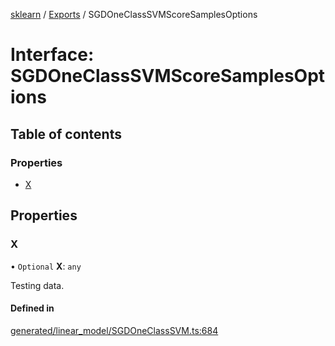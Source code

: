 [sklearn](../readme.md) / [Exports](../modules.md) / SGDOneClassSVMScoreSamplesOptions

# Interface: SGDOneClassSVMScoreSamplesOptions

## Table of contents

### Properties

- [X](SGDOneClassSVMScoreSamplesOptions.md#x)

## Properties

### X

• `Optional` **X**: `any`

Testing data.

#### Defined in

[generated/linear_model/SGDOneClassSVM.ts:684](https://github.com/transitive-bullshit/scikit-learn-ts/blob/367336a/packages/sklearn/src/generated/linear_model/SGDOneClassSVM.ts#L684)
